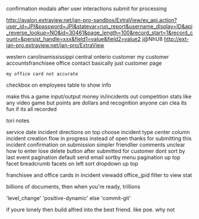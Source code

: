confirmation modals after user interactions
submit for processing 
    

http://avalon.extraview.net/jan-pro-sandbox/ExtraView/ev_api.action?user_id=JPI&password=JPI&statevar=run_report&username_display=ID&api_reverse_lookup=NO&id=30461&page_length=100&record_start=1&record_count=&persist_handle=xxx&field1=value&field2=value2
j@NhU8
http://ext-jan-pro.extraview.net/jan-pro/ExtraView



western carolinamississippi central onterio 
customer
    my customer accountsfranchisee
    office
    contact
    basically just customer page

    my office card not accurate 
    
checkbox on employees table to show info


make this a game
input/output
money in/incidents out
competition
stats
like any video game
but points are dollars and recognition
anyone can clea
its fun if its all recorded



tori notes

service date incident
directions on top
choose incident type
center column incident creation flow
in progress instead of open
thanks for submitting this incident
confirmation on submission simpler friendlier
comments unclear how to enter
lose delete button after submitted for customer
dont sort by last event
pagination
default send email
sortby menu
pagination up top
facet breadcrumb
facets on left
sort dropdown up top



franchisee and office cards in incident viewadd office_jpid filter to view stat

billions of documents, then when you're ready, trillions




<!--'escalate'  'positive-dynamic'-->
<!--'close'  'close-sign'-->
<!--'setting_default_escalation_time'  'sort-by-modified-date'-->
<!--'emailed_owner'  'user-shield'-->
<!--'emailed_secondary_contact'  'sent'-->
<!--'emailed_franchisee_contact'  'housekeeper-male'-->
<!--'mark_complete'  'checked-checkbox'-->
<!--'mark_incomplete'  'unchecked-checkbox'-->
<!--'submit'  'internal'-->
<!--'unsubmit'  'undo'-->
<!--'assignment'  'add-user-male'-->
<!--'unassignment'  'remove-user-female'-->
<!--'not-escalate'  'do-not-disturb'-->
'level_change'  'positive-dynamic'
else 'commit-git'


if youre lonely then build alfred into the best friend.  like poe.  why not


